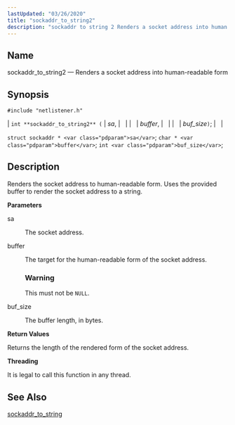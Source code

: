 ```yaml
---
lastUpdated: "03/26/2020"
title: "sockaddr_to_string2"
description: "sockaddr to string 2 Renders a socket address into human readable form int sockaddr to string 2 sa buffer buf size struct sockaddr sa char buffer int buf size Renders the socket address to human readable form Uses the provided buffer to render the socket address to a string sa..."
---
```


<a name="apis.sockaddr_to_string2"></a> 
## Name

sockaddr_to_string2 — Renders a socket address into human-readable form

## Synopsis

`#include "netlistener.h"`

| `int **sockaddr_to_string2** (` | <var class="pdparam">sa</var>, |   |
|   | <var class="pdparam">buffer</var>, |   |
|   | <var class="pdparam">buf_size</var>`)`; |   |

`struct sockaddr * <var class="pdparam">sa</var>`;
`char * <var class="pdparam">buffer</var>`;
`int <var class="pdparam">buf_size</var>`;<a name="idp62188736"></a> 
## Description

Renders the socket address to human-readable form. Uses the provided buffer to render the socket address to a string.

**<a name="idp62190032"></a> Parameters**

<dl class="variablelist">

<dt>sa</dt>

<dd>

The socket address.

</dd>

<dt>buffer</dt>

<dd>

The target for the human-readable form of the socket address.

### Warning

This must not be `NULL`.

</dd>

<dt>buf_size</dt>

<dd>

The buffer length, in bytes.

</dd>

</dl>

**<a name="idp62197840"></a> Return Values**

Returns the length of the rendered form of the socket address.

**<a name="idp62198800"></a> Threading**

It is legal to call this function in any thread.

<a name="idp62199904"></a> 
## See Also

[sockaddr_to_string](/momentum/3/3-api/apis-sockaddr-to-string)